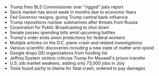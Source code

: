 - Trump fires BLS Commissioner over "rigged" jobs report
- Stock market has worst week in months due to economic fears
- Fed Governor resigns, giving Trump central bank influence
- Trump repositions nuclear submarines after threats from Russia
- Corporation for Public Broadcasting to shut down
- Senate passes spending bills amid upcoming battles
- Trump's order ends union protections for federal workers
- Multiple articles on the D.C. plane crash and related investigations
- Various scientific discoveries including a new state of matter and opioid
- Google drops DEI organizations from funding list
- Jeffrey Epstein victims criticize Trump for Maxwell's prison transfer
- U.S. job market weakens, adding only 73,000 jobs in July
- Tesla found partly to blame for fatal crash, ordered to pay damages